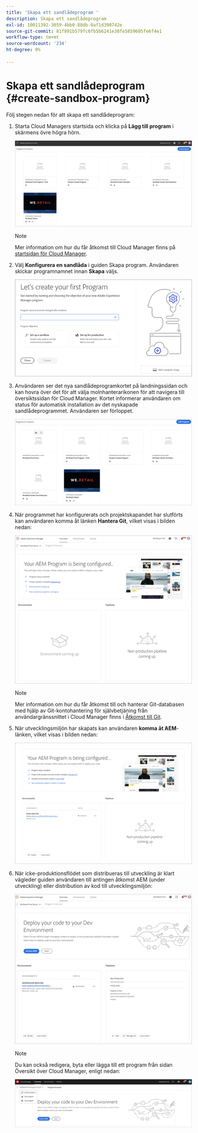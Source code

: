 ```yaml
---
title: 'Skapa ett sandlådeprogram '
description: Skapa ett sandlådeprogram
exl-id: 10011392-3059-4bb0-88db-0af1d390742e
source-git-commit: 81f891b579fc6fb5b6241e38fe5859605fe6f4e1
workflow-type: tm+mt
source-wordcount: '234'
ht-degree: 0%

---
```


# Skapa ett sandlådeprogram {#create-sandbox-program}

Följ stegen nedan för att skapa ett sandlådeprogram:

1. Starta Cloud Managers startsida och klicka på **Lägg till program** i skärmens övre högra hörn.

   ![](assets/first_timelogin1.png)

   >[!NOTE]
   >Mer information om hur du får åtkomst till Cloud Manager finns på [startsidan för Cloud Manager](/help/onboarding/what-is-required/navigate-to-cloud-manager.md).

1. Välj **Konfigurera en sandlåda** i guiden Skapa program. Användaren skickar programnamnet innan **Skapa** väljs.

   ![](assets/create-sandbox.png)

1. Användaren ser det nya sandlådeprogramkortet på landningssidan och kan hovra över det för att välja molnhanterarikonen för att navigera till översiktssidan för Cloud Manager. Kortet informerar användaren om status för automatisk installation av det nyskapade sandlådeprogrammet. Användaren ser förloppet.

   ![](assets/program-create-setupdemo2.png)

1. När programmet har konfigurerats och projektskapandet har slutförts kan användaren komma åt länken **Hantera Git**, vilket visas i bilden nedan:

   ![](assets/create-program4.png)

   >[!NOTE]
   >
   >Mer information om hur du får åtkomst till och hanterar Git-databasen med hjälp av Git-kontohantering för självbetjäning från användargränssnittet i Cloud Manager finns i [Åtkomst till Git](/help/implementing/cloud-manager/accessing-repos.md).


1. När utvecklingsmiljön har skapats kan användaren **komma åt AEM**-länken, vilket visas i bilden nedan:

   ![](assets/create-program-5.png)

1. När icke-produktionsflödet som distribueras till utveckling är klart vägleder guiden användaren till antingen åtkomst AEM (under utveckling) eller distribution av kod till utvecklingsmiljön:

   ![](assets/create-program-setup-deploy.png)

   >[!NOTE]
   >Du kan också redigera, byta eller lägga till ett program från sidan Översikt över Cloud Manager, enligt nedan:

   ![](assets/create-program-a1.png)
